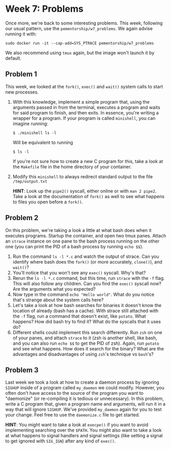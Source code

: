 # Week 7: Problems

Once more, we're back to some interesting problems. This week, following our usual
pattern, use the `pementorship/w7_problems`. We again advise running it with:

```
sudo docker run -it --cap-add=SYS_PTRACE pementorship/w7_problems
```

We also recommend using `tmux` again, but the image won't launch it by default.

## Problem 1

This week, we looked at the `fork()`, `exec()` and `wait()` system calls to start new
processes.

1. With this knowledge, implement a simple program that, using the arguments passed in
   from the terminal, executes a program and waits for said program to finish, and then
   exits. In essence, you're writing a wrapper for a program. If your program is called
   `minishell`, you can imagine running:

   ```
   $ ./minishell ls -l
   ```

   Will be equivalent to running

   ```
   $ ls -l
   ```

   If you're not sure how to create a new C program for this, take a look at the
   `Makefile` file in the home directory of your container.

2. Modify this `minishell` to always redirect standard output to the file
   `/tmp/output.txt`

   **HINT**: Look up the `pipe2()` syscall, either online or with `man 2 pipe2`. Take
   a look at the documentation of `fork()` as well to see what happens to files you
   open before a `fork()`.

## Problem 2

On this problem, we're taking a look a little at what bash does when it executes
programs. Startup the container, and open two tmux panes. Attach an `strace` instance
on one pane to the bash process running on the other one (you can print the PID of a
bash process by running `echo $$`).

1. Run the command `ls -l *.c` and watch the output of strace. Can you identify where
   bash does the `fork()` (or more accurately, `clone()`), and `wait()`?
2. You'll notice that you won't see any `exec()` syscall. Why's that?
3. Rerun the `ls -l *.c` command, but this time, run `strace` with the `-f` flag. This
   will also follow any children. Can you find the `exec()` syscall now? Are the
   arguments what you expected?
4. Now type in the command `echo "Hello world"`. What do you notice that's strange
   about the system calls here?
5. Let's take a look at how bash searches for binaries it doesn't know the location of
   already (bash has a cache). With strace still attached with the `-f` flag, run a
   command that doesn't exist, like `potato`. What happens? How did bash try to find
   it? What do the syscalls that it uses do?
6. Different shells could implement this search differently. Run `zsh` on one of your
   panes, and attach `strace` to it (zsh is another shell, like bash, and you can also
   run `echo $$` to get the PID of zsh). Again, run `potato` and see what happens. How
   does it search for the binary? What are the advantages and disadvantages of using
   `zsh`'s technique vs `bash`'s?

## Problem 3

Last week we took a look at how to create a daemon process by ignoring `SIGHUP` inside
of a program called `my_daemon` we could modify. However, you often don't have access
to the source of the program you want to "daemonize" (or re-compiling it is tedious or
unnecessary). In this problem, write a C program that, given a program name and
arguments, will run it in a way that will ignore `SIGHUP`. We've provided `my_daemon`
again for you to test your change. Feel free to use the `daemonize.c` file to get
started.

**HINT**: You might want to take a look at `execpe()` if you want to avoid implementing
searching over the `$PATH`. You might also want to take a look at what happens to
signal handlers and signal settings (like setting a signal to get ignored with
`SIG_IGN`) after any kind of `exec()`.
